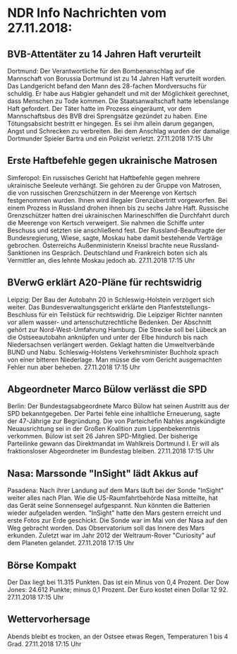 # NDR Info Nachrichten vom 27.11.2018:


## BVB-Attentäter zu 14 Jahren Haft verurteilt
Dortmund: Der Verantwortliche für den Bombenanschlag auf die Mannschaft von Borussia Dortmund ist zu 14 Jahren Haft verurteilt worden. Das Landgericht befand den Mann des 28-fachen Mordversuchs für schuldig. Er habe aus Habgier gehandelt und mit der Möglichkeit gerechnet, dass Menschen zu Tode kommen. Die Staatsanwaltschaft hatte lebenslange Haft gefordert. Der Täter hatte im Prozess eingeräumt, vor dem Mannschaftsbus des BVB drei Sprengsätze gezündet zu haben. Eine Tötungsabsicht bestritt er hingegen. Es sei ihm allein darum gegangen, Angst und Schrecken zu verbreiten. Bei dem Anschlag wurden der damalige Dortmunder Spieler Bartra und ein Polizist verletzt. 27.11.2018 17:15 Uhr 

## Erste Haftbefehle gegen ukrainische Matrosen
Simferopol: Ein russisches Gericht hat Haftbefehle gegen mehrere ukrainische Seeleute verhängt. Sie gehören zu der Gruppe von Matrosen, die von russischen Grenzschützern in der Meerenge von Kertsch festgenommen wurden. Ihnen wird illegaler Grenzübertritt vorgeworfen. Bei einem Prozess in Russland drohen ihnen bis zu sechs Jahre Haft. Russische Grenzschützer hatten drei ukrainischen Marineschiffen die Durchfahrt durch die Meerenge von Kertsch verweigert. Sie nahmen die Schiffe unter Beschuss und setzten sie anschließend fest. Der Russland-Beauftragte der Bundesregierung, Wiese, sagte, Moskau habe damit bestehende Verträge gebrochen. Österreichs Außenministerin Kneissl brachte neue Russland-Sanktionen ins Gespräch. Deutschland und Frankreich boten sich als Vermittler an, dies lehnte Moskau jedoch ab. 27.11.2018 17:15 Uhr 

## BVerwG erklärt A20-Pläne für rechtswidrig
Leipzig:         Der Bau der Autobahn 20 in Schleswig-Holstein verzögert sich weiter. Das Bundesverwaltungsgericht erklärte den Planfeststellungs-Beschluss für ein Teilstück für rechtswidrig. Die Leipziger Richter nannten vor allem wasser- und artenschutzrechtliche Bedenken. Der Abschnitt gehört zur Nord-West-Umfahrung Hamburg. Die Strecke soll bei Lübeck an die Ostseeautobahn anknüpfen und unter der Elbe hindurch bis nach Niedersachsen verlängert werden. Geklagt hatten die Umweltverbände BUND und Nabu. Schleswig-Holstens Verkehrsminister Buchholz sprach von einer bitteren Niederlage. Man müsse die vom Gericht ausgemachten Fehler nun aber beheben. 27.11.2018 17:15 Uhr 

## Abgeordneter Marco Bülow verlässt die SPD
Berlin: Der Bundestagsabgeordnete Marco Bülow hat seinen Austritt aus der SPD bekanntgegeben. Der Partei fehle eine inhaltliche Erneuerung, sagte der 47-Jährige zur Begründung. Die von Parteichefin Nahles angekündigte Neuausrichtung sei in der Großen Koalition zum Lippenbekenntnis verkommen. Bülow ist seit 26 Jahren SPD-Mitglied. Der bisherige Parteilinke gewann das Direktmandat im Wahlkreis Dortmund I. Er will als fraktionsloser Abgeordneter im Bundestag bleiben. 27.11.2018 17:15 Uhr 

## Nasa: Marssonde "InSight" lädt Akkus auf
Pasadena: Nach ihrer Landung auf dem Mars läuft bei der Sonde "InSight" weiter alles nach Plan. Wie die US-Raumfahrtbehörde Nasa mitteilte, hat das Gerät seine Sonnensegel aufgespannt. Nun könnten die Batterien wieder aufgeladen werden. "InSight" hatte den Mars gestern erreicht und erste Fotos zur Erde geschickt. Die Sonde war im Mai von der Nasa auf den Weg gebracht worden. Das Observatorium soll das Innere des Mars erkunden. Zuletzt war im Jahr 2012 der Weltraum-Rover "Curiosity" auf dem Planeten gelandet. 27.11.2018 17:15 Uhr 

## Börse Kompakt
Der Dax liegt bei 11.315 Punkten. Das ist ein Minus von 0,4 Prozent. Der Dow Jones: 24.612 Punkte; minus 0,1 Prozent. Der Euro kostet einen Dollar 12 92. 27.11.2018 17:15 Uhr 

## Wettervorhersage
Abends bleibt es trocken, an der Ostsee etwas Regen, Temperaturen 1 bis 4 Grad. 27.11.2018 17:15 Uhr 
